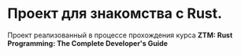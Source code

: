 # Проект для знакомства с Rust.

Проект реализованный в процессе прохождения курса **ZTM: Rust Programming: The Complete Developer's Guide**